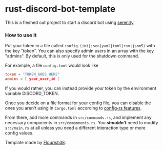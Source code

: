# rust-discord-bot-template

This is a fleshed out project to start a discord bot using [serenity](https://github.com/serenity-rs/serenity).

### How to use it

Put your token in a file called `config.(ini|json|yaml|toml|ron|json5)` with the key "token".
You can also specify admin users in an array with the key "admins". By default, this is only used for the shutdown command.

For example, a file `config.toml` would look like
```toml
token = "TOKEN_GOES_HERE"
admins = [ your_user_id ]
```

If you would rather, you can instead provide your token by the environment variable DISCORD_TOKEN.

Once you decide on a file format for your config file, you can disable the ones you aren't using in `Cargo.toml` according to [config-rs features](hhttps://github.com/mehcode/config-rs#feature-flags).

From there, add more commands in `src/commands.rs`, and implement any necessary components in `src/components.rs`.
You ***shouldn't*** need to modify `src/main.rs` at all unless you need a different interaction type or more config values.


Template made by [Flourish38](https://github.com/Flourish38).